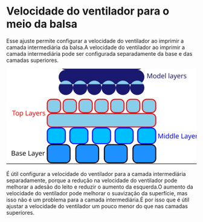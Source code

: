Velocidade do ventilador para o meio da balsa
====
Esse ajuste permite configurar a velocidade do ventilador ao imprimir a camada intermediária da balsa.A velocidade do ventilador ao imprimir a camada intermediária pode ser configurada separadamente da base e das camadas superiores.

![Onde está a camada intermediária na balsa](../images/raft_dimensions_simplified.svg)

É útil configurar a velocidade do ventilador para a camada intermediária separadamente, porque a redução na velocidade do ventilador pode melhorar a adesão do leito e reduzir o aumento da esquerda.O aumento da velocidade do ventilador pode melhorar o suavização da superfície, mas isso não é um problema para a camada intermediária.É por isso que é útil ajustar a velocidade do ventilador um pouco menor do que nas camadas superiores.